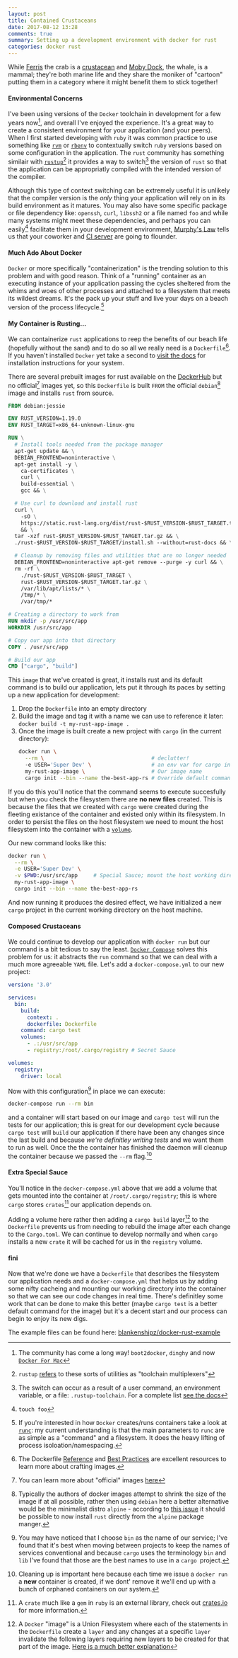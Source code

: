 ```yaml
---
layout: post
title: Contained Crustaceans
date: 2017-08-12 13:28
comments: true
summary: Setting up a development environment with docker for rust
categories: docker rust
---
```

While [Ferris](http://www.rustacean.net/) the crab is a [crustacean](https://www.britannica.com/animal/crustacean) and  [Moby Dock](https://blog.docker.com/2013/10/call-me-moby-dock/), the whale, is a mammal; they're both marine life and they share the moniker of "cartoon" putting them in a category where it might benefit them to stick together!

#### Environmental Concerns
I've been using versions of the `Docker` toolchain in development for a few years now[^1], and overall I've enjoyed the experience. It's a great way to create a consistent environment for your application (and your peers). When I first started developing with `ruby` it was common practice to use something like [`rvm`](https://rvm.io/) or [`rbenv`](https://github.com/rbenv/rbenv) to contextually switch `ruby` versions based on some configuration in the application. The `rust` community has something similair with [`rustup`](https://github.com/rust-lang-nursery/rustup.rs)[^2] it provides a way to switch[^3] the version of `rust` so that the application can be appropriatly compiled with the intended version of the compiler.

Although this type of context switching can be extremely useful it is unlikely that the compiler version is the _only_ thing your application will rely on in its build environment as it matures. You may also have some specific package or file dependency like: `openssh`, `curl`, `libssh2` or a file named `foo` and while many systems might meet these dependencies, and perhaps you can easily[^4] facilitate them in your development environment, [Murphy's Law](https://en.wikipedia.org/wiki/Murphy%27s_law) tells us that your coworker and [CI server](https://www.thoughtworks.com/continuous-integration) are going to flounder.

#### Much Ado About Docker
`Docker` or more specifically "containerization" is the trending solution to this problem and with good reason. Think of a "running" container as an executing instance of your application passing the cycles sheltered from the whims and woes of other processes and attached to a filesystem that meets its wildest dreams. It's the pack up your stuff and live your days on a beach version of the process lifecycle.[^5]

#### My Container is Rusting... 
We can containerize `rust` applications to reep the benefits of our beach life (hopefully without the sand) and to do so all we really need is a `Dockerfile`[^6]. If you haven't installed `Docker` yet take a second to [visit the docs](https://docs.docker.com/engine/installation/) for installation instructions for your system. 

There are several prebuilt images for rust available on the [DockerHub](https://hub.docker.com/search/?isAutomated=0&isOfficial=0&page=1&pullCount=0&q=rust&starCount=0) but no official[^7] images yet, so this `Dockerfile` is built `FROM` the official `debian`[^8] image and installs `rust` from source. 

```Dockerfile
FROM debian:jessie

ENV RUST_VERSION=1.19.0
ENV RUST_TARGET=x86_64-unknown-linux-gnu

RUN \
  # Install tools needed from the package manager
  apt-get update && \
  DEBIAN_FRONTEND=noninteractive \
  apt-get install -y \
    ca-certificates \
    curl \
    build-essential \
    gcc && \

  # Use curl to download and install rust
  curl \
    -sO \
    https://static.rust-lang.org/dist/rust-$RUST_VERSION-$RUST_TARGET.tar.gz \
    && \
  tar -xzf rust-$RUST_VERSION-$RUST_TARGET.tar.gz && \
  ./rust-$RUST_VERSION-$RUST_TARGET/install.sh --without=rust-docs && \

  # Cleanup by removing files and utilities that are no longer needed
  DEBIAN_FRONTEND=noninteractive apt-get remove --purge -y curl && \
  rm -rf \
    ./rust-$RUST_VERSION-$RUST_TARGET \
    rust-$RUST_VERSION-$RUST_TARGET.tar.gz \
    /var/lib/apt/lists/* \
    /tmp/* \
    /var/tmp/*

# Creating a directory to work from
RUN mkdir -p /usr/src/app
WORKDIR /usr/src/app

# Copy our app into that directory
COPY . /usr/src/app

# Build our app
CMD ["cargo", "build"]
```

This `image` that we've created is great, it installs rust and its default command is to build our application, lets put it through its paces by setting up a new application for development:

1. Drop the `Dockerfile` into an empty directory
2. Build the image and tag it with a name we can use to reference it later:
    `docker build -t my-rust-app-image .`
3. Once the image is built create a new project with `cargo` (in the current directory):
    ```sh
    docker run \
      --rm \                                  # declutter!
      -e USER='Super Dev' \                   # an env var for cargo init
      my-rust-app-image \                     # Our image name
      cargo init --bin --name the-best-app-rs # Override default command
    ```
    
If you do this you'll notice that the command seems to execute succesfully but when you check the filesystem there are **no new files** created. This is because the files that we created with `cargo` were created during the fleeting existance of the container and existed only within its filesystem. In order to persist the files on the host filesystem we need to mount the host filesystem into the container with a [`volume`](https://docs.docker.com/engine/admin/volumes/volumes/).

Our new command looks like this:

```sh
docker run \
  --rm \
  -e USER='Super Dev' \
  -v $PWD:/usr/src/app     # Special Sauce; mount the host working directory
  my-rust-app-image \
  cargo init --bin --name the-best-app-rs
```

And now running it produces the desired effect, we have initialized a new `cargo` project in the current working directory on the host machine.

#### Composed C**rust**aceans
We could continue to develop our application with `docker run` but our command is a bit tedious to say the least. [`Docker Compose`](https://docs.docker.com/compose/) solves this problem for us: it abstracts the `run` command so that we can deal with a much more agreeable `YAML` file. Let's add a `docker-compose.yml` to our new project:

```yml
version: '3.0'

services:
  bin:
    build:
      context: .
      dockerfile: Dockerfile
    command: cargo test
    volumes:
      - .:/usr/src/app
      - registry:/root/.cargo/registry # Secret Sauce

volumes:
  registry:
    driver: local
```

Now with this configuration[^9] in place we can execute:

````sh
docker-compose run --rm bin
````

and a container will start based on our image and `cargo test` will run the tests for our application; this is great for our development cycle because `cargo test` will `build` our application if there have been any changes since the last build and because *we're definitley writing tests* and we want them to run as well. Once the the container has finished the daemon will cleanup the container because we passed the `--rm` flag.[^10] 

#### Extra Special Sauce
You'll notice in the `docker-compose.yml` above that we add a volume that gets mounted into the container at `/root/.cargo/registry`; this is where `cargo` stores `crates`[^11] our application depends on. 

Adding a volume here rather then adding a `cargo build` layer[^12] to the `Dockerfile` prevents us from needing to rebuild the image after each change to the `Cargo.toml`. We can continue to develop normally and when `cargo` installs a new `crate` it will be cached for us in the `registry` volume.

#### fini
Now that we're done we have a `Dockerfile` that describes the filesystem our application needs and a `docker-compose.yml` that helps us by adding some nifty cacheing and mounting our working directory into the container so that we can see our code changes in real time. There's definitley some work that can be done to make this better (maybe `cargo test` is a better default command for the image) but it's a decent start and our process can begin to enjoy its new digs.

The example files can be found here: [blankenshipz/docker-rust-example](https://github.com/blankenshipz/docker-rust-example)

[^1]: The community has come a long way! `boot2docker`, `dinghy` and now [`Docker For Mac`](https://www.docker.com/docker-mac)
[^2]: `rustup` [refers](https://github.com/rust-lang-nursery/rustup.rs#how-rustup-works) to these sorts of utilities as "toolchain multiplexers"
[^3]: The switch can occur as a result of a user command, an environment variable, or a file: `.rustup-toolchain`. For a complete list [see the docs](https://github.com/rust-lang-nursery/rustup.rs#override-precedence)
[^4]: `touch foo`
[^5]: If you're interested in how `Docker` creates/runs containers take a look at [`runc`](https://github.com/opencontainers/runc): my current understanding is that the main parameters to `runc` are as simple as a "command" and a filesystem. It does the heavy lifting of process isoloation/namespacing.
[^6]: The Dockerfile [Reference](https://docs.docker.com/engine/reference/builder/) and [Best Practices](https://docs.docker.com/engine/userguide/eng-image/dockerfile_best-practices/) are excellent resources to learn more about crafting images.
[^7]: You can learn more about "official" images [here](https://docs.docker.com/docker-hub/official_repos/)
[^8]: Typically the authors of docker images attempt to shrink the size of the image if at all possible, rather then using `debian` here a better alternative would be the minimalist distro `alpine` - according to [this issue](https://github.com/andrew-d/docker-rust-musl/issues/7) it should be possible to now install `rust` directly from the `alpine` package manger.
[^9]: You may have noticed that I choose `bin` as the name of our service; I've found that it's best when moving between projects to keep the names of services conventional and because `cargo` uses the terminology `bin` and `lib` I've found that those are the best names to use in a `cargo `project.
[^10]: Cleaning up is important here because each time we issue a `docker run` a **new** container is created, if we dont' remove it we'll end up with a bunch of orphaned containers on our system.
[^11]: A `crate` much like a `gem` in `ruby` is an external library, check out [crates.io](https://crates.io) for more information.
[^12]: A `Docker` "image" is a Union Filesystem where each of the statements in the `Dockerfile` create a `layer` and any changes at a specific `layer` invalidate the following layers requiring new layers to be created for that part of the image. [Here is a much better explanation](https://docs.docker.com/engine/userguide/storagedriver/imagesandcontainers/)

